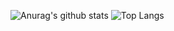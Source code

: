 ![Anurag's github stats](https://readme.neday.cn/api?username=nEdAy&count_private=true&show_icons=true)
![Top Langs](https://readme.neday.cn/api/top-langs/?username=nEdAy&layout=compact)
